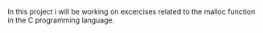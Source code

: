 In this project i will be working on excercises related to the malloc function in the C programming language. 